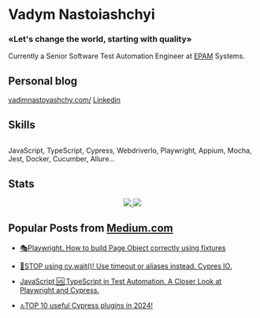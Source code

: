 # Vadym Nastoiashchyi

### «Let's change the world, starting with quality»

Currently a Senior Software Test Automation Engineer at [EPAM](https://www.epam.com/) Systems. 



## Personal blog

[vadimnastoyashchy.com/](https://vadimnastoyashchy.github.io/)
[Linkedin](https://www.linkedin.com/in/vadym-nastoiashchyi/)

## Skills

<p align="left">
   <a href="https://github.com/VadimNastoyashchy">
    <img src="https://skillicons.dev/icons?i=azure,docker,linux,nodejs,ts,js,jest,selenium" alt="" />
  </a>
</p>

JavaScript, TypeScript, Cypress, WebdriverIo, Playwright, Appium, Mocha, Jest, Docker, Cucumber, Allure...

## Stats

<p align="center">

   <a href="https://github.com/VadimNastoyashchy">
     <img src="https://github-readme-stats.vercel.app/api?username=VadimNastoyashchy&count_private=true&layout=compact&hide_border=true" />
     <img src="https://github-readme-stats.vercel.app/api/top-langs/?username=VadimNastoyashchy&count_private=true&layout=compact&hide_border=true" />
  </a> 

</p>

## Popular Posts from [Medium.com](https://medium.com/@vadym_nastoiashhyi)

- [🎭Playwright. How to build Page Object correctly using fixtures](https://medium.com/@vadym_nastoiashhyi/playwright-how-to-build-page-object-correctly-using-fixtures-ff0a8c05b395)

- [🚫STOP using cy.wait()! Use timeout or aliases instead. Cypres IO.](https://medium.com/stackademic/stop-using-cy-wait-use-timeout-or-aliases-instead-cypres-io-60d72fc6aece)

- [JavaScript 🆚 TypeScript in Test Automation. A Closer Look at Playwright and Cypress.](https://medium.com/stackademic/javascript-typescript-in-test-automation-a-closer-look-at-playwright-and-cypress-f9db1cd2f85c)

- [🔝TOP 10 useful Cypress plugins in 2024!](https://medium.com/stackademic/top-10-useful-cypress-plugins-in-2024-cf367961960e)
